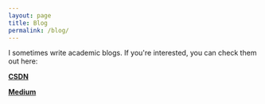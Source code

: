 ```yaml
---
layout: page
title: Blog
permalink: /blog/
---
```

I sometimes write academic blogs. If you're interested, you can check them out here:

<strong><a href="https://blog.csdn.net/qq_36998146">CSDN</a></strong><br>

<strong><a href="https://medium.com/@xinyazhang08">Medium</a></strong><br>

<br>
<br>
